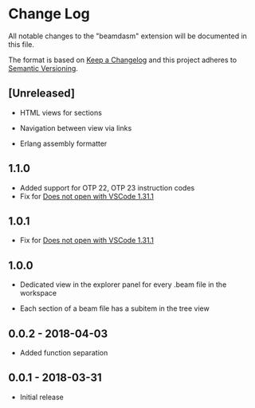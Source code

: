 # Change Log

All notable changes to the "beamdasm" extension will be documented in this file.

The format is based on [Keep a Changelog](http://keepachangelog.com/en/1.0.0/)
and this project adheres to [Semantic Versioning](http://semver.org/spec/v2.0.0.html).

## [Unreleased]

- HTML views for sections

- Navigation between view via links

- Erlang assembly formatter

## 1.1.0

- Added support for OTP 22, OTP 23 instruction codes
- Fix for [Does not open with VSCode 1.31.1](https://github.com/scout119/beamdasm/issues/6)

## 1.0.1

- Fix for [Does not open with VSCode 1.31.1](https://github.com/scout119/beamdasm/issues/4)

## 1.0.0

- Dedicated view in the explorer panel for every .beam file in the workspace

- Each section of a beam file has a subitem in the tree view

## 0.0.2 - 2018-04-03

- Added function separation

## 0.0.1 - 2018-03-31

- Initial release